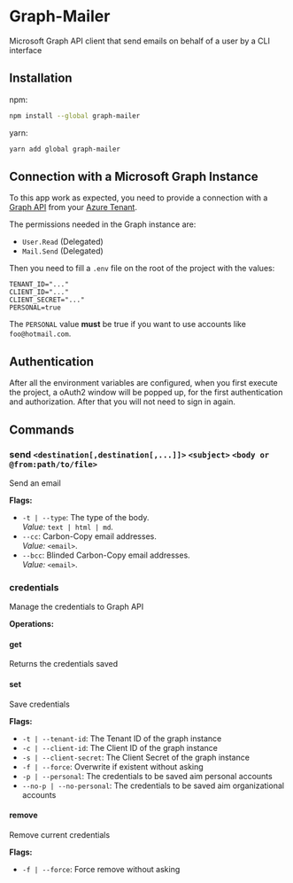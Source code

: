# Graph-Mailer

Microsoft Graph API client that send emails on behalf of a user by a CLI interface

## Installation

npm:

```bash
npm install --global graph-mailer
```

yarn:

```bash
yarn add global graph-mailer
```

## Connection with a Microsoft Graph Instance

To this app work as expected, you need to provide a connection with a [Graph API](https://docs.microsoft.com/en/graph/use-the-api) from your [Azure Tenant](https://docs.microsoft.com/en-us/azure/active-directory/develop/quickstart-create-new-tenant).

The permissions needed in the Graph instance are:

* ``User.Read`` (Delegated)
* ``Mail.Send`` (Delegated)

Then you need to fill a ``.env`` file on the root of the project with the values:

```env
TENANT_ID="..."
CLIENT_ID="..."
CLIENT_SECRET="..."
PERSONAL=true
```

The ``PERSONAL`` value **must** be true if you want to use accounts like ``foo@hotmail.com``.

## Authentication

After all the environment variables are configured, when you first execute the project, a oAuth2 window will be popped up, for the first authentication and authorization. After that you will not need to sign in again.

## Commands

[//]: # (^)

### send ``<destination[,destination[,...]]>`` ``<subject>`` ``<body or @from:path/to/file>``
Send an email

**Flags:**
* ``-t | --type``: The type of the body.  
*Value:* ``text | html | md``.
* ``--cc``: Carbon-Copy email addresses.  
*Value:* ``<email>``.
* ``--bcc``: Blinded Carbon-Copy email addresses.  
*Value:* ``<email>``.


### credentials 
Manage the credentials to Graph API

**Operations:**

#### get 
Returns the credentials saved
#### set 
Save credentials

**Flags:**
* ``-t | --tenant-id``: The Tenant ID of the graph instance
* ``-c | --client-id``: The Client ID of the graph instance
* ``-s | --client-secret``: The Client Secret of the graph instance
* ``-f | --force``: Overwrite if existent without asking
* ``-p | --personal``: The credentials to be saved aim personal accounts
* ``--no-p | --no-personal``: The credentials to be saved aim organizational accounts


#### remove 
Remove current credentials

**Flags:**
* ``-f | --force``: Force remove without asking



[//]: # ($)